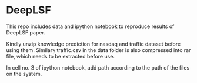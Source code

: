 # DeepLSF
This repo includes data and ipython notebook to reproduce results of DeepLSF paper.

Kindly unzip knowledge prediction for nasdaq and traffic dataset before using them. Similary traffic.csv in the data folder is also compressed into rar file, which needs to be extracted before use.

In cell no. 3 of ipython notebook, add path according to the path of the files on the system.
